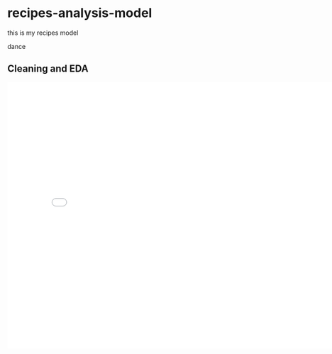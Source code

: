 # recipes-analysis-model

this is my recipes model

dance

## Cleaning and EDA

<iframe src="assets/calories_distribution.html" width=800 height=600 frameBorder=0></iframe>